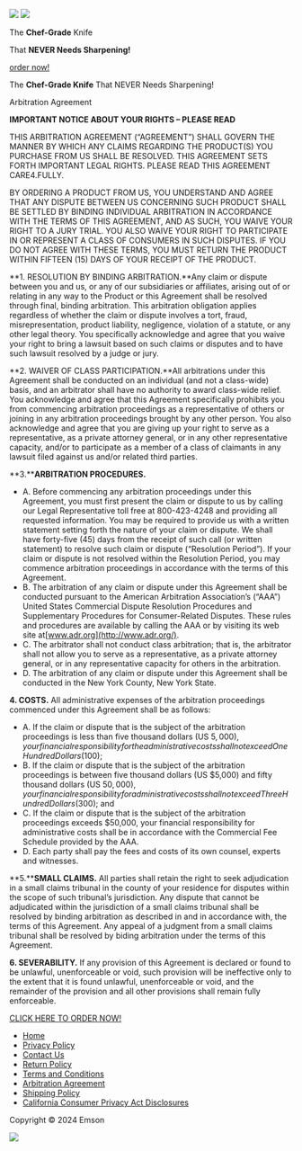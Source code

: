 ![](https://fp.listrakbi.com/fp/YjcxXXGUDfOc.jpg) ![](https://tags.w55c.net/rs?id=f2e77732363145089a5c486d07b23bfe&t=homepage)

[](https://buynutriblade.com/Home)

The **Chef-Grade** Knife

That **NEVER Needs Sharpening!**

[order now!](#order)

[](https://buynutriblade.com/Home)

The **Chef-Grade Knife** That NEVER Needs Sharpening!

Arbitration Agreement

**IMPORTANT NOTICE ABOUT YOUR RIGHTS – PLEASE READ**  

THIS ARBITRATION AGREEMENT (“AGREEMENT”) SHALL GOVERN THE MANNER BY WHICH ANY CLAIMS REGARDING THE PRODUCT(S) YOU PURCHASE FROM US SHALL BE RESOLVED. THIS AGREEMENT SETS FORTH IMPORTANT LEGAL RIGHTS. PLEASE READ THIS AGREEMENT CARE4.FULLY.

BY ORDERING A PRODUCT FROM US, YOU UNDERSTAND AND AGREE THAT ANY DISPUTE BETWEEN US CONCERNING SUCH PRODUCT SHALL BE SETTLED BY BINDING INDIVIDUAL ARBITRATION IN ACCORDANCE WITH THE TERMS OF THIS AGREEMENT, AND AS SUCH, YOU WAIVE YOUR RIGHT TO A JURY TRIAL. YOU ALSO WAIVE YOUR RIGHT TO PARTICIPATE IN OR REPRESENT A CLASS OF CONSUMERS IN SUCH DISPUTES. IF YOU DO NOT AGREE WITH THESE TERMS, YOU MUST RETURN THE PRODUCT WITHIN FIFTEEN (15) DAYS OF YOUR RECEIPT OF THE PRODUCT.

  

**1\. RESOLUTION BY BINDING ARBITRATION.**Any claim or dispute between you and us, or any of our subsidiaries or affiliates, arising out of or relating in any way to the Product or this Agreement shall be resolved through final, binding arbitration. This arbitration obligation applies regardless of whether the claim or dispute involves a tort, fraud, misrepresentation, product liability, negligence, violation of a statute, or any other legal theory. You specifically acknowledge and agree that you waive your right to bring a lawsuit based on such claims or disputes and to have such lawsuit resolved by a judge or jury.

**2\. WAIVER OF CLASS PARTICIPATION.**All arbitrations under this Agreement shall be conducted on an individual (and not a class-wide) basis, and an arbitrator shall have no authority to award class-wide relief. You acknowledge and agree that this Agreement specifically prohibits you from commencing arbitration proceedings as a representative of others or joining in any arbitration proceedings brought by any other person. You also acknowledge and agree that you are giving up your right to serve as a representative, as a private attorney general, or in any other representative capacity, and/or to participate as a member of a class of claimants in any lawsuit filed against us and/or related third parties.

  

**3.****ARBITRATION PROCEDURES.**

* A. Before commencing any arbitration proceedings under this Agreement, you must first present the claim or dispute to us by calling our Legal Representative toll free at 800-423-4248 and providing all requested information. You may be required to provide us with a written statement setting forth the nature of your claim or dispute. We shall have forty-five (45) days from the receipt of such call (or written statement) to resolve such claim or dispute (“Resolution Period”). If your claim or dispute is not resolved within the Resolution Period, you may commence arbitration proceedings in accordance with the terms of this Agreement.
* B. The arbitration of any claim or dispute under this Agreement shall be conducted pursuant to the American Arbitration Association’s (“AAA”) United States Commercial Dispute Resolution Procedures and Supplementary Procedures for Consumer-Related Disputes. These rules and procedures are available by calling the AAA or by visiting its web site at[www.adr.org](http://www.adr.org/).
* C. The arbitrator shall not conduct class arbitration; that is, the arbitrator shall not allow you to serve as a representative, as a private attorney general, or in any representative capacity for others in the arbitration.
* D. The arbitration of any claim or dispute under this Agreement shall be conducted in the New York County, New York State.

**4\. COSTS.** All administrative expenses of the arbitration proceedings commenced under this Agreement shall be as follows:

* A. If the claim or dispute that is the subject of the arbitration proceedings is less than five thousand dollars (US $5,000), your financial responsibility for the administrative costs shall not exceed One Hundred Dollars ($100);
* B. If the claim or dispute that is the subject of the arbitration proceedings is between five thousand dollars (US $5,000) and fifty thousand dollars (US $50,000), your financial responsibility for administrative costs shall not exceed Three Hundred Dollars ($300); and
* C. If the claim or dispute that is the subject of the arbitration proceedings exceeds $50,000, your financial responsibility for administrative costs shall be in accordance with the Commercial Fee Schedule provided by the AAA.
* D. Each party shall pay the fees and costs of its own counsel, experts and witnesses.

  

**5.****SMALL CLAIMS.** All parties shall retain the right to seek adjudication in a small claims tribunal in the county of your residence for disputes within the scope of such tribunal’s jurisdiction. Any dispute that cannot be adjudicated within the jurisdiction of a small claims tribunal shall be resolved by binding arbitration as described in and in accordance with, the terms of this Agreement. Any appeal of a judgment from a small claims tribunal shall be resolved by biding arbitration under the terms of this Agreement.

  

**6\. SEVERABILITY.** If any provision of this Agreement is declared or found to be unlawful, unenforceable or void, such provision will be ineffective only to the extent that it is found unlawful, unenforceable or void, and the remainder of the provision and all other provisions shall remain fully enforceable.

[CLICK HERE TO ORDER NOW!](https://buynutriblade.com/checkout/magmasteel/step1?m=344006158077094907)

* [Home](https://buynutriblade.com/Home)
* [Privacy Policy](https://buynutriblade.com/Privacy-Policy)
* [Contact Us](https://buynutriblade.com/Contact-Us)
* [Return Policy](https://buynutriblade.com/Return-Policy)
* [Terms and Conditions](https://buynutriblade.com/TermsConditions)
* [Arbitration Agreement](https://buynutriblade.com/Arbitration)
* [Shipping Policy](https://buynutriblade.com/ShippingPolicy)
* [California Consumer Privacy Act Disclosures](https://buynutriblade.com/ccpa)

Copyright © 2024 Emson

![](https://www.facebook.com/tr?id=414377813579475&ev=PageView&dpo=&noscript=1)